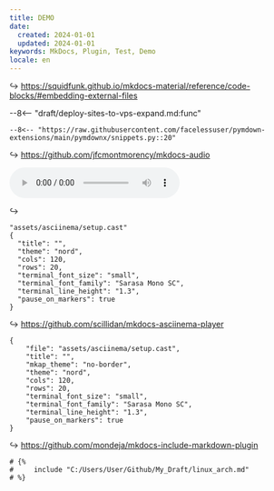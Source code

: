 ```yaml
---
title: DEMO
date:
  created: 2024-01-01
  updated: 2024-01-01
keywords: MkDocs, Plugin, Test, Demo
locale: en
---
```


↪ https://squidfunk.github.io/mkdocs-material/reference/code-blocks/#embedding-external-files

--8<-- "draft/deploy-sites-to-vps-expand.md:func"

``` title="embedding external files"
--8<-- "https://raw.githubusercontent.com/facelessuser/pymdown-extensions/main/pymdownx/snippets.py::20"
```

↪ https://github.com/jfcmontmorency/mkdocs-audio

![type:audio](../../assets/audio/melancholy.ogg)

↪ 

```asciinema
"assets/asciinema/setup.cast"
{
  "title": "",
  "theme": "nord",
  "cols": 120,
  "rows": 20,
  "terminal_font_size": "small",
  "terminal_font_family": "Sarasa Mono SC",
  "terminal_line_height": "1.3",
  "pause_on_markers": true
}
```

↪ https://github.com/scillidan/mkdocs-asciinema-player

```asciinema-player
{
    "file": "assets/asciinema/setup.cast",
    "title": "",
    "mkap_theme": "no-border",
    "theme": "nord",
    "cols": 120,
    "rows": 20,
    "terminal_font_size": "small",
    "terminal_font_family": "Sarasa Mono SC",
    "terminal_line_height": "1.3",
    "pause_on_markers": true
}
```

↪ https://github.com/mondeja/mkdocs-include-markdown-plugin

```
# {%
#     include "C:/Users/User/Github/My_Draft/linux_arch.md"
# %}
```